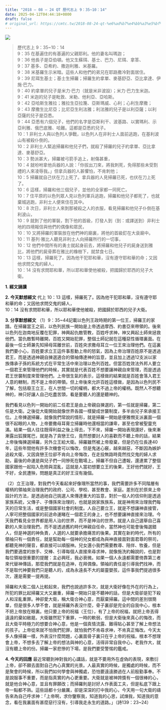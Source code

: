 ```yaml
---
title: "2018 – 08 – 24 QT 歷代志上 9：35~10：14"
date: 2025-04-12T04:44:18+0800
draft: false
# original_url: https://cmtc.tw/2018-08-24-qt-%e6%ad%b7%e4%bb%a3%e5%bf%97%e4%b8%8a-9%ef%bc%9a3510%ef%bc%9a14
---
```


![](/images/qt.jpg)
> 歷代志上 9：35\~10：14  
> 9：35 在基遍住的有基遍的父親耶利。他的妻名叫瑪迦；  
> 9：36 他長子是亞伯頓。他又生蘇珥、基士、巴力、尼珥、拿答、  
> 9：37 基多、亞希約、撒迦利雅、米基羅。  
> 9：38 米基羅生示米暗。這些人和他們的弟兄在耶路撒冷對面居住。  
> 9：39 尼珥生基士；基士生掃羅；掃羅生約拿單、麥基舒亞、亞比拿達、伊施‧巴力。  
> 9：40 約拿單的兒子是米力‧巴力（就是米非波設）；米力‧巴力生米迦。  
> 9：41 米迦的兒子是毗敦、米勒、他利亞、亞哈斯。  
> 9：42 亞哈斯生雅拉；雅拉生亞拉篾、亞斯瑪威、心利；心利生摩撒；  
> 9：43 摩撒生比尼亞；比尼亞生利法雅；利法雅的兒子是以利亞薩；以利亞薩的兒子是亞悉。  
> 9：44 亞悉有六個兒子，他們的名字是亞斯利干、波基路、以實瑪利、示亞利雅、俄巴底雅、哈難。這都是亞悉的兒子。  
> 10：1 非利士人與以色列人爭戰，以色列人在非利士人面前逃跑，在基利波山有被殺仆倒的。  
> 10：2 非利士人緊追掃羅和他兒子們，就殺了掃羅的兒子約拿單、亞比拿達、麥基舒亞。  
> 10：3 勢派甚大，掃羅被弓箭手追上，射傷甚重，  
> 10：4 就吩咐拿他兵器的人說：「你拔出刀來，將我刺死，免得那些未受割禮的人來凌辱我。」但拿兵器的人甚懼怕，不肯刺他；  
> 10：5 掃羅就自己伏在刀上死了。拿兵器的人見掃羅已死，也伏在刀上死了。  
> 10：6 這樣，掃羅和他三個兒子，並他的全家都一同死亡。  
> 10：7 住平原的以色列眾人見以色列軍兵逃跑，掃羅和他兒子都死了，也就棄城逃跑，非利士人便來住在其中。  
> 10：8 次日，非利士人來剝那被殺之人的衣服，看見掃羅和他兒子仆倒在基利波山，  
> 10：9 就剝了他的軍裝，割下他的首級，打發人到（到：或譯送到）非利士地的四境報信與他們的偶像和眾民，  
> 10：10 又將掃羅的軍裝放在他們神的廟裏，將他的首級釘在大袞廟中。  
> 10：11 基列‧雅比人聽見非利士人向掃羅所行的一切事，  
> 10：12 他們中間所有的勇士就起身前去，將掃羅和他兒子的屍身送到雅比，將他們的屍骨葬在雅比的橡樹下，就禁食七日。  
> 10：13 這樣，掃羅死了。因為他干犯耶和華，沒有遵守耶和華的命；又因他求問交鬼的婦人，  
> 10：14 沒有求問耶和華，所以耶和華使他被殺，把國歸於耶西的兒子大衛。

**1. 經文誦讀**

**2.  今天默想經文**
代上 10：13 這樣，掃羅死了。因為他干犯耶和華，沒有遵守耶和華的命；又因他求問交鬼的婦人，  
10：14 沒有求問耶和華，所以耶和華使他被殺，把國歸於耶西的兒子大衛。

**3. 分享默想經文**
（1）9：35\~44記載以色列王政時期的第一位王，掃羅王的家譜。在掃羅當王之前，以色列民族一開始是上帝透過摩西、約書亞來帶領的。後來以色列在迦南地反覆在犯罪，神興起仇敵管教，百姓呼求神，神又興起土師來拯救他們。當仇敵暫時離開，百姓又開始犯罪，整個土師記就在這種惡性循環裏面。在最後一任士師兼先知掃母耳離世前，百姓央求撒母耳立一位王來治理他們。在這裏我們要小心，百姓要求立王這件事惹動上帝的怒氣，因為上帝治理百姓原不是透過君王，而是透過神親自揀選適合的領袖傳達神的旨意，並且加上透過12支派以家族傳承子孫的系統方式在平常生活中來治理以色列百姓。但當百姓效法外邦人要立一個君王來管理他們的時候，其實就是代表百姓不想要讓神親自來管理，而是透過君王世襲制度來管理他們。上帝很生氣的表示，這樣做的結果就是百姓會落入君王人意的轄制，而不是上帝的帶領。但上帝後來允許百姓這樣做，是因為以色列民不了解，包括廢王立王，在人世間一切的權柄，都大不過上帝的權柄。既然人不想聽神的，神只好讓人自己吃盡苦頭，看是要聽人的還是聽神的。

我們看見以色列一開始的前二任君王是由上帝親自揀選的，第一任就是掃羅，第二任是大衛。之後從大衛開始就像世界各國一樣變成世襲制度，多半由兒子來承接王位。上帝揀選掃羅，就像我們常說的情形，就是掃羅一開始是便雅憫支派裏面一個很不起眼的人物，上帝要撒母耳膏立掃羅時他還相當的謙卑，甚至也曾被聖靈充滿。結果一個人往往既得利益之後上得去，下不來，掃羅一開始表現還好，後來漸漸露出狐狸尾巴，就是為了貪戀王位，竟然想要討人的喜歡而不聽上帝的話，結果上帝後悔揀選掃羅，另外立王給大衛。掃羅雖然被上帝廢棄，但是仍在位長達40年，這些年間他有許多次機會可以悔改，但是鬼迷心竅，越來越惡，不斷因為嫉妒追殺大衛，又因貪戀王位卻不肯向上帝悔改，在走投無路時竟然找交鬼的婦人求助，最後的命運是與兒子們一同慘死在戰場上。掃羅不但自己遭報，還連累了整個國家跟他一起陷入危險與混亂，這就是人當初想要立王的後果，王好他們就好，王不好，全民遭殃，問題是真正的好王沒有幾個。

（2）立王治理，對我們今天看起來好像理所當然的事，我們需要許多不同階層有權柄的領袖來治理我們的政府、公司、學校、甚至教會、家庭。差別在於原來上帝設計的方法，是透過祂自己挑選人來傳達重大的旨意，對於一般人的信仰則是透過家族系統，父傳子、子傳孫來治理的，也就是說家族族系，就是神用來治理我們每天的日常生活，或是整個國家社會的制度。人自己要立王，就是不想讓神直接管，人寧可把整個國家的前途命運睹在一個君王的身上，也不想要讓神直接來治理。今天我們看見全世界都是用人治的世界，而不是神治的世界。就是人自己選舉自己喜歡的人來治理我們，而不是透過舊約時代神親自任命，當然神也可能會後悔選錯人，但是神選的神負責，人選的人就要承擔痛苦的後果。其實在新約時代，所有的領袖只有一個責任，就是幫助每一個神的兒女都成為與神直接面對面君尊的祭司，都聽見神的聲音，都直接可以順服神。兒女還小我們需要教導、陪伴、牧養，但是我們要適度的放手、交棒、引導每個人直接來尋求神，就像施洗約翰說的，也是對每位領袖很重要的提醒：主必興旺，我必衰微。如果一個人永遠都需要倚靠第三者來代替神傳話，那麼我們就是在造神，在拜偶像。領袖的責任是引導我們找神，而不是取代神要我們只是聽人的，成為永遠長不大的屬靈嬰孩，這件事我們提過很多次，還是需要一提再提。

掃羅和大衛二個人比較起來，我們也說過許多次，就是大衛好像在外在的行為上，所犯的罪比起掃羅又大又嚴重，掃羅一開始只是不聽神的話，但是大衛卻是犯下殺人和淫亂重罪。神卻愛大衛，稱大衛合神心意，而厭棄掃羅。這中間的差別很簡單，但是很多人學不會，就是掃羅外表沒什麼，骨子裏卻是完全的自我中心，根本不把上帝放在眼裏。他只要上帝的祝福（王位），有了上帝的祝福，就把上帝丟得遠遠的棄如敝屣。大衛雖然犯下重罪，一時的軟弱，但是大衛後來真心的悔改，而且大衛平時極力的想要合神心意，他是一個真情流露、難得貼心甚至了解上帝想法的孩子。上帝從來就不怕我們犯罪，就怕我們不肯尋求神，不肯真正悔改。今天太多人像掃羅一樣，外表沒什麼問題，心裏面骨子裏只在乎上帝的祝福，根本不想理會上帝，不想多去了解上帝的想法與神的心意，活得非常自我中心，老我作大，就沒有聽上帝的份。掃羅一家悲慘的下場，是我們要受警惕的鑑戒。

**4. 今天的回應**
最近常聽到神對我的心講話，就是不要用外在虛偽的表現，來敷衍上帝，卻不願去面對自己內心真實的光景。人最真實的時候，是獨處的時候，而不是聚會的時候，所以我們如何學會與神獨處，恐怕要遠遠勝過在人前殷勤事奉。不是說服事不重要，而是指真實的內心更重要。大衛就是被神誇獎有一個很棒的心，就是他合神心意，並且有罪願改；而掃羅則是討好人作表面工夫，但是私底下跟上帝一點都不熟。這些話都十分嚴厲，卻是深深的打中我的心，今天用一句大衛的禱告來為自己呼求神：「上帝啊，求你鑒察我，知道我的心思，試煉我，知道我的意念，看在我裏面有甚麼惡行沒有，引導我走永生的道路。」（詩139：23\~24）
